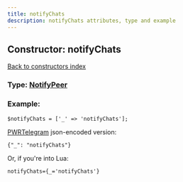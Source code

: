 ```yaml
---
title: notifyChats
description: notifyChats attributes, type and example
---
```

## Constructor: notifyChats  
[Back to constructors index](index.md)






### Type: [NotifyPeer](../types/NotifyPeer.md)


### Example:

```
$notifyChats = ['_' => 'notifyChats'];
```  

[PWRTelegram](https://pwrtelegram.xyz) json-encoded version:

```
{"_": "notifyChats"}
```


Or, if you're into Lua:  


```
notifyChats={_='notifyChats'}

```


